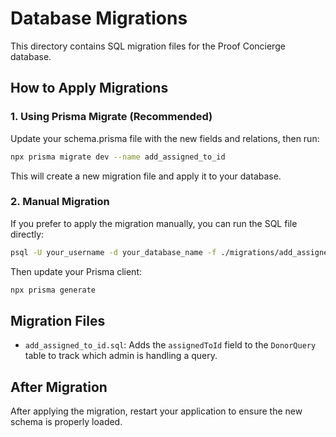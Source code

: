 # Database Migrations

This directory contains SQL migration files for the Proof Concierge database.

## How to Apply Migrations

### 1. Using Prisma Migrate (Recommended)

Update your schema.prisma file with the new fields and relations, then run:

```bash
npx prisma migrate dev --name add_assigned_to_id
```

This will create a new migration file and apply it to your database.

### 2. Manual Migration

If you prefer to apply the migration manually, you can run the SQL file directly:

```bash
psql -U your_username -d your_database_name -f ./migrations/add_assigned_to_id.sql
```

Then update your Prisma client:

```bash
npx prisma generate
```

## Migration Files

- `add_assigned_to_id.sql`: Adds the `assignedToId` field to the `DonorQuery` table to track which admin is handling a query.

## After Migration

After applying the migration, restart your application to ensure the new schema is properly loaded. 
